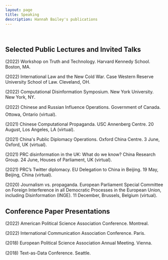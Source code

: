 ```yaml
---
layout: page
title: Speaking
description: Hannah Bailey's publications
---
```

<br/>

## Selected Public Lectures and Invited Talks

(2022) Workshop on Truth and Technology. Harvard Kennedy School. Boston, MA.

(2022) International Law and the New Cold War. Case Western Reserve University School of Law. Cleveland, OH. 

(2022) Computational Disinformation Symposium. New York University. New York, NY.

(2022) Chinese and Russian Influence Operations. Government of Canada. Ottowa, Ontario (virtual).

(2021) Chinese Computational Propaganda. USC Annenberg Centre. 20 August, Los Angeles, LA (virtual).

(2021) China's Public Diplomacy Operations. Oxford China Centre. 3 June, Oxford, UK (virtual). 

(2021) PRC disinformation in the UK: What do we know? China Research Group. 24 June, Houses of Parliament, UK (virtual).

(2021) PRC’s Twitter diplomacy. EU Delegation to China in Beijing. 19 May, Beijing, China (virtual).

(2020) Journalism vs. propaganda. European Parliament Special Committee on Foreign Interference in all Democratic Processes in the European Union, including Disinformation (INGE). 11 December, Brussels, Belgium (virtual).

## Conference Paper Presentations

(2022) American Political Science Association Conference. Montreal.

(2022) International Communication Association Conference. Paris. 

(2018) European Political Science Association Annual Meeting. Vienna.

(2018) Text-as-Data Conference. Seattle.

